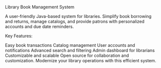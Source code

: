 Library Book Management System

A user-friendly Java-based system for libraries. Simplify book borrowing and returns, manage catalogs, and provide patrons with personalized accounts and due date reminders.

Key Features:

Easy book transactions
Catalog management
User accounts and notifications
Advanced search and filtering
Admin dashboard for librarians
Customizable and scalable
Open source for collaboration and customization.
Modernize your library operations with this efficient system.
